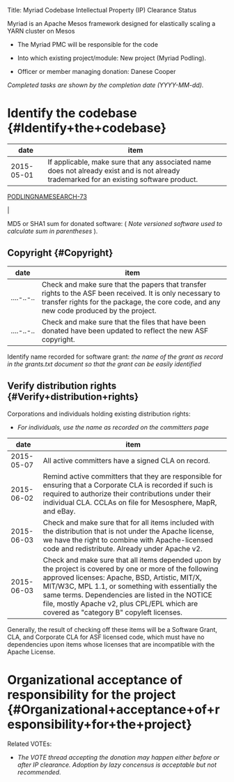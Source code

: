 Title: Myriad Codebase Intellectual Property (IP) Clearance Status


Myriad is an Apache Mesos framework designed for elastically scaling a YARN cluster on Mesos



- The Myriad PMC will be responsible for the code


- Into which existing project/module: New project (Myriad Podling).


- Officer or member managing donation: Danese Cooper

 _Completed tasks are shown by the completion date (YYYY-MM-dd)._ 


# Identify the codebase {#Identify+the+codebase}

| date | item |
|------|------|
| 2015-05-01 | If applicable, make sure that any associated name does not already exist and is not already trademarked for an existing software product.
 [PODLINGNAMESEARCH-73](https://issues.apache.org/jira/browse/PODLINGNAMESEARCH-73) 

 |

MD5 or SHA1 sum for donated software: ( _Note versioned software used to calculate sum in parentheses_ ).


## Copyright {#Copyright}

| date | item |
|------|------|
| ....-..-.. | Check and make sure that the papers that transfer rights to the ASF been received. It is only necessary to transfer rights for the package, the core code, and any new code produced by the project. |
| ....-..-.. | Check and make sure that the files that have been donated have been updated to reflect the new ASF copyright. |

Identify name recorded for software grant: _the name of the grant as record in the grants.txt document so that the grant can be easily identified_ 


## Verify distribution rights {#Verify+distribution+rights}

Corporations and individuals holding existing distribution rights:



-  _For individuals, use the name as recorded on the committers page_ 

| date | item |
|------|------|
| 2015-05-07 | All active committers have a signed CLA on record. |
| 2015-06-02 | Remind active committers that they are responsible for ensuring that a Corporate CLA is recorded if such is required to authorize their contributions under their individual CLA. CCLAs on file for Mesosphere, MapR, and eBay. |
| 2015-06-03 | Check and make sure that for all items included with the distribution that is not under the Apache license, we have the right to combine with Apache-licensed code and redistribute. Already under Apache v2. |
| 2015-06-03 | Check and make sure that all items depended upon by the project is covered by one or more of the following approved licenses: Apache, BSD, Artistic, MIT/X, MIT/W3C, MPL 1.1, or something with essentially the same terms. Dependencies are listed in the NOTICE file, mostly Apache v2, plus CPL/EPL which are covered as "category B" copyleft licenses. |

Generally, the result of checking off these items will be a Software Grant, CLA, and Corporate CLA for ASF licensed code, which must have no dependencies upon items whose licenses that are incompatible with the Apache License.


# Organizational acceptance of responsibility for the project {#Organizational+acceptance+of+responsibility+for+the+project}

Related VOTEs:



-  _The VOTE thread accepting the donation may happen either before or after IP clearance. Adoption by lazy concensus is acceptable but not recommended._ 
